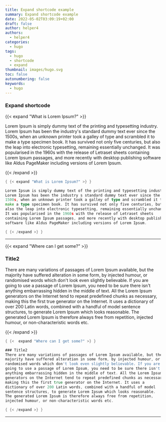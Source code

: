 ```yaml
---
title: Expand shortcode example
summary: Expand shortcode example
date: 2022-05-02T03:09:19+02:00
draft: false
author: helper4
authors:
  - helper4
categories:
  - hugo
tags:
  - hugo
  - shortcode
  - expand
thumbnail: images/hugo.svg
toc: false
autonumbering: false
keywords:
  - hugo
---
```


<!-- Contact Form
{{< contact2 >}}-->

<!-- Contact js script
{{< contactjs >}}-->



### Expand shortcode


{{< expand "What is Lorem Ipsum?" >}}

Lorem Ipsum is simply dummy text of the printing and typesetting industry. Lorem Ipsum has been the industry's standard dummy text ever since the 1500s, when an unknown printer took a galley of type and scrambled it to make a type specimen book. It has survived not only five centuries, but also the leap into electronic typesetting, remaining essentially unchanged. It was popularised in the 1960s with the release of Letraset sheets containing Lorem Ipsum passages, and more recently with desktop publishing software like Aldus PageMaker including versions of Lorem Ipsum.

{{< /expand >}}

```go
{ {< expand "What is Lorem Ipsum?" >} }

Lorem Ipsum is simply dummy text of the printing and typesetting industry. 
Lorem Ipsum has been the industry s standard dummy text ever since the 
1500s, when an unknown printer took a galley of type and scrambled it to 
make a type specimen book. It has survived not only five centuries, but 
also the leap into electronic typesetting, remaining essentially unchanged. 
It was popularised in the 1960s with the release of Letraset sheets 
containing Lorem Ipsum passages, and more recently with desktop publishing 
software like Aldus PageMaker including versions of Lorem Ipsum.

{ {< /expand >} }

```

---

{{< expand "Where can I get some?" >}}

### Title2

There are many variations of passages of Lorem Ipsum available, but the
 majority have suffered alteration in some form, by injected humour, or
  randomised words which don't look even slightly believable. If you
   are going to use a passage of Lorem Ipsum, you need to be sure there
    isn't anything embarrassing hidden in the middle of text. All the 
    Lorem Ipsum generators on the Internet tend to repeat predefined 
    chunks as necessary, making this the first true generator on the 
    Internet. It uses a dictionary of over 200 Latin words, combined 
    with a handful of model sentence structures, to generate Lorem 
    Ipsum which looks reasonable. The generated Lorem Ipsum is 
    therefore always free from repetition, injected humour, or 
    non-characteristic words etc.

{{< /expand >}}

```go
{ {<  expand "Where can I get some?" >} }

### Title2
There are many variations of passages of Lorem Ipsum available, but the
majority have suffered alteration in some form, by injected humour, or
randomised words which don't look even slightly believable. If you are 
going to use a passage of Lorem Ipsum, you need to be sure there isn't 
anything embarrassing hidden in the middle of text. All the Lorem Ipsum 
generators on the Internet tend to repeat predefined chunks as necessary,
making this the first true generator on the Internet. It uses a 
dictionary of over 200 Latin words, combined with a handful of model 
sentence structures, to generate Lorem Ipsum which looks reasonable. 
The generated Lorem Ipsum is therefore always free from repetition, 
injected humour, or non-characteristic words etc.

{ {< /expand >} }
```
---

